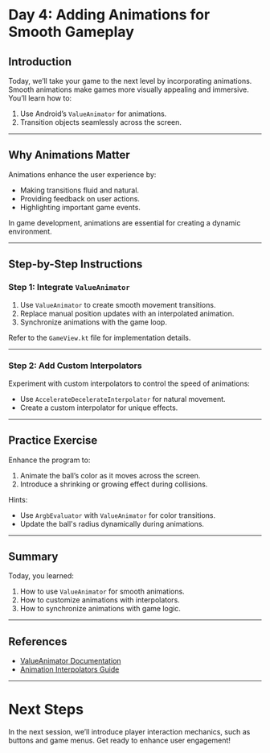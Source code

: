 # Day 4: Adding Animations for Smooth Gameplay

## Introduction

Today, we’ll take your game to the next level by incorporating animations. Smooth animations make games more visually appealing and immersive. You’ll learn how to:
1. Use Android’s `ValueAnimator` for animations.
2. Transition objects seamlessly across the screen.

---

## Why Animations Matter

Animations enhance the user experience by:
- Making transitions fluid and natural.
- Providing feedback on user actions.
- Highlighting important game events.

In game development, animations are essential for creating a dynamic environment.

---

## Step-by-Step Instructions

### Step 1: Integrate `ValueAnimator`

1. Use `ValueAnimator` to create smooth movement transitions.
2. Replace manual position updates with an interpolated animation.
3. Synchronize animations with the game loop.

Refer to the `GameView.kt` file for implementation details.

---

### Step 2: Add Custom Interpolators

Experiment with custom interpolators to control the speed of animations:
- Use `AccelerateDecelerateInterpolator` for natural movement.
- Create a custom interpolator for unique effects.

---

## Practice Exercise

Enhance the program to:
1. Animate the ball’s color as it moves across the screen.
2. Introduce a shrinking or growing effect during collisions.

Hints:
- Use `ArgbEvaluator` with `ValueAnimator` for color transitions.
- Update the ball's radius dynamically during animations.

---

## Summary

Today, you learned:
1. How to use `ValueAnimator` for smooth animations.
2. How to customize animations with interpolators.
3. How to synchronize animations with game logic.

---

## References

- [ValueAnimator Documentation](https://developer.android.com/reference/android/animation/ValueAnimator)
- [Animation Interpolators Guide](https://developer.android.com/guide/topics/graphics/prop-animation)

---

# Next Steps

In the next session, we’ll introduce player interaction mechanics, such as buttons and game menus. Get ready to enhance user engagement!
